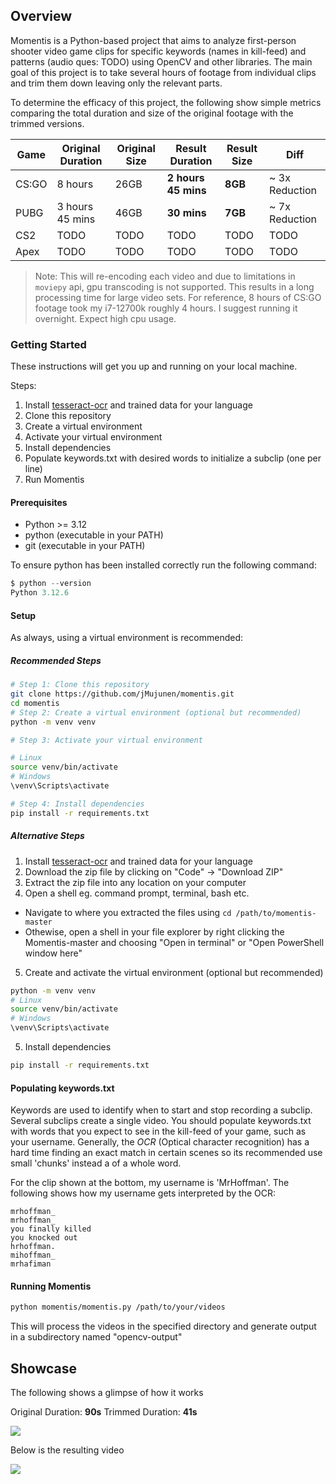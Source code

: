 ## Overview

Momentis is a Python-based project that aims to analyze first-person shooter video game
clips for specific keywords (names in kill-feed) and patterns (audio ques: TODO) using OpenCV and other libraries.
The main goal of this project is to take several hours of footage from individual clips
and trim them down leaving only the relevant parts.

To determine the efficacy of this project, the following show simple metrics comparing
the total duration and size of the original footage with the trimmed versions.

| Game  | Original Duration | Original Size | Result Duration     | Result Size | Diff           |
| ----- | ----------------- | ------------- | ------------------- | ----------- | -------------- |
| CS:GO | 8 hours           | 26GB          | **2 hours 45 mins** | **8GB**     | ~ 3x Reduction |
| PUBG  | 3 hours 45 mins   | 46GB          | **30 mins**         | **7GB**     | ~ 7x Reduction |
| CS2   | TODO              | TODO          | TODO                | TODO        | TODO           |
| Apex  | TODO              | TODO          | TODO                | TODO        | TODO           |

> Note: This will re-encoding each video and due to limitations in `moviepy` api, gpu transcoding is not supported.
> This results in a long processing time for large video sets.
> For reference, 8 hours of CS:GO footage took my i7-12700k roughly 4 hours. I suggest running it overnight. Expect high cpu usage.

### Getting Started

These instructions will get you up and running on your local machine.

Steps:

1. Install [tesseract-ocr](https://github.com/tesseract-ocr/tesseract?tab=readme-ov-file#installing-tesseract) and trained data for your language
2. Clone this repository
3. Create a virtual environment
4. Activate your virtual environment
5. Install dependencies
6. Populate keywords.txt with desired words to initialize a subclip (one per line)
7. Run Momentis

#### Prerequisites

- Python >= 3.12
- python (executable in your PATH)
- git (executable in your PATH)

To ensure python has been installed correctly run the following command:

```python
$ python --version
Python 3.12.6
```

#### Setup

As always, using a virtual environment is recommended:

##### Recommended Steps

```bash
# Step 1: Clone this repository
git clone https://github.com/jMujunen/momentis.git
cd momentis
# Step 2: Create a virtual environment (optional but recommended)
python -m venv venv

# Step 3: Activate your virtual environment

# Linux
source venv/bin/activate
# Windows
\venv\Scripts\activate

# Step 4: Install dependencies
pip install -r requirements.txt
```

##### Alternative Steps

1. Install [tesseract-ocr](https://github.com/tesseract-ocr/tesseract?tab=readme-ov-file#installing-tesseract) and trained data for your language
2. Download the zip file by clicking on "Code" -> "Download ZIP"
3. Extract the zip file into any location on your computer
4. Open a shell eg. command prompt, terminal, bash etc.

- Navigate to where you extracted the files using `cd /path/to/momentis-master`
- Othewise, open a shell in your file explorer by right clicking the Momentis-master
  and choosing "Open in terminal" or "Open PowerShell window here"

5. Create and activate the virtual environment (optional but recommended)

```bash
python -m venv venv
# Linux
source venv/bin/activate
# Windows
\venv\Scripts\activate
```

5. Install dependencies

```bash
pip install -r requirements.txt
```

#### Populating keywords.txt

Keywords are used to identify when to start and stop recording a subclip. Several subclips create a single video. You should populate keywords.txt with words that you expect to see in the kill-feed of your game, such as your username.
Generally, the _OCR_ (Optical character recognition) has a hard time finding an exact match in certain scenes so its recommended use small 'chunks' instead a of a whole word.

For the clip shown at the bottom, my username is 'MrHoffman'. The following shows how my username gets interpreted by the OCR:

```text
mrhoffman_
mrhoffman_
you finally killed
you knocked out
hrhoffman.
mihoffman_
mrhafiman
```

#### Running Momentis

```bash
python momentis/momentis.py /path/to/your/videos
```

This will process the videos in the specified directory and generate output in a subdirectory named "opencv-output"

## Showcase

The following shows a glimpse of how it works

Original Duration: **90s**
Trimmed Duration: **41s**

![](./assets/example_intput.gif)

Below is the resulting video

![](./assets/_example.gif)
